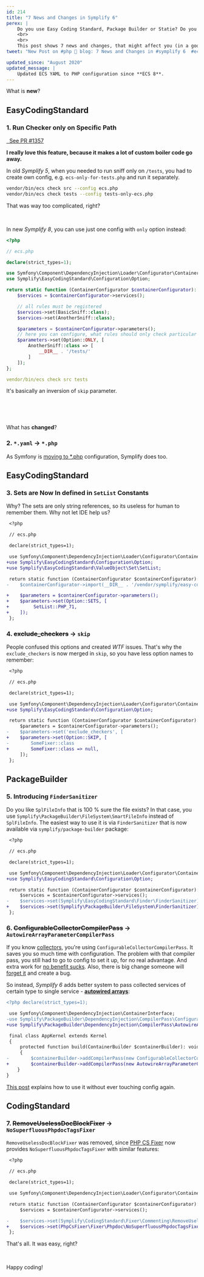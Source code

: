 ```yaml
---
id: 214
title: "7 News and Changes in Symplify 6"
perex: |
    Do you use Easy Coding Standard, Package Builder or Statie? Do you need to upgrade safely? **Do you want to benefit from new features?**
    <br>
    <br>
    This post shows 7 news and changes, that might affect you (in a good way).
tweet: "New Post on #php 🐘 blog: 7 News and Changes in #symplify 6  #ecs"

updated_since: "August 2020"
updated_message: |
    Updated ECS YAML to PHP configuration since **ECS 8**.
---
```


What is **new**?

## EasyCodingStandard

### 1. Run Checker only on Specific Path

<a href="https://github.com/symplify/symplify/pull/1537" class="btn btn-dark btn-sm pull-right mt-2 mb-2">
    <em class="fab fa-github fa-fw"></em>
    &nbsp;
    See PR #1357
</a>

**I really love this feature, because it makes a lot of custom boiler code go away.**

In old *Symplify 5*, when you needed to run sniff only on `/tests`, you had to create own config, e.g. `ecs-only-for-tests.php` and run it separately.

```bash
vendor/bin/ecs check src --config ecs.php
vendor/bin/ecs check tests --config tests-only-ecs.php
```

That was way too complicated, right?

<br>

In new *Symplify 8*, you can use just one config with `only` option instead:

```php
<?php

// ecs.php

declare(strict_types=1);

use Symfony\Component\DependencyInjection\Loader\Configurator\ContainerConfigurator;
use Symplify\EasyCodingStandard\Configuration\Option;

return static function (ContainerConfigurator $containerConfigurator): void {
    $services = $containerConfigurator->services();

    // all rules must be registered
    $services->set(BasicSniff::class);
    $services->set(AnotherSniff::class);

    $parameters = $containerConfigurator->parameters();
    // here you can configure, what rules should only check particular paths
    $parameters->set(Option::ONLY, [
        AnotherSniff::class => [
            __DIR__ . '/tests/'
        ]
    ]);
};
```

```yaml
vendor/bin/ecs check src tests
```

It's basically an inversion of `skip` parameter.

<br>
<br>
<br>

What has **changed**?

### 2. `*.yaml` → `*.php`

As Symfony is [moving to *.php](https://github.com/symfony/symfony/issues/37186) configuration, Symplify does too.

## EasyCodingStandard

### 3. Sets are Now In defined in `SetList` Constants

Why? The sets are only string references, so its useless for human to remember them. Why not let IDE help us?

```diff
 <?php

 // ecs.php

 declare(strict_types=1);

 use Symfony\Component\DependencyInjection\Loader\Configurator\ContainerConfigurator;
+use Symplify\EasyCodingStandard\Configuration\Option;
+use Symplify\EasyCodingStandard\ValueObject\Set\SetList;

 return static function (ContainerConfigurator $containerConfigurator): void {
-    $containerConfigurator->import(__DIR__ . '/vendor/symplify/easy-coding-standard/config/php71.php');

+    $parameters = $containerConfigurator->parameters();
+    $parameters->set(Option::SETS, [
+         SetList::PHP_71,
+    ]);
 };
```

### 4. ~~exclude_checkers~~ → `skip`

People confused this options and created *WTF* issues. That's why the `exclude_checkers` is now merged in `skip`, so you have less option names to remember:

```diff
 <?php

 // ecs.php

 declare(strict_types=1);

 use Symfony\Component\DependencyInjection\Loader\Configurator\ContainerConfigurator;
+use Symplify\EasyCodingStandard\Configuration\Option;

 return static function (ContainerConfigurator $containerConfigurator): void {
     $parameters = $containerConfigurator->parameters();
-    $parameters->set('exclude_checkers', [
+    $parameters->set(Option::SKIP, [
-        SomeFixer::class
+        SomeFixer::class => null,
     ]);
 };
```

## PackageBuilder

### 5. Introducing `FinderSanitizer`

Do you like `SplFileInfo` that is 100 % sure the file exists? In that case, you use `Symplify\PackageBuilder\FileSystem\SmartFileInfo` instead of `SplFileInfo`. The easiest way to use it is via `FinderSanitizer` that is now available via `symplify/package-builder` package:

```diff
 <?php

 // ecs.php

 declare(strict_types=1);

 use Symfony\Component\DependencyInjection\Loader\Configurator\ContainerConfigurator;
+use Symplify\EasyCodingStandard\Configuration\Option;

 return static function (ContainerConfigurator $containerConfigurator): void {
     $services = $containerConfigurator->services();
-    $services->set(Symplify\EasyCodingStandard\Finder\FinderSanitizer);
+    $services->set(Symplify\PackageBuilder\FileSystem\FinderSanitizer);
 };
```

### 6. ~~ConfigurableCollectorCompilerPass~~ → `AutowireArrayParameterCompilerPass`

If you know [collectors](/clusters/#collector-pattern-the-shortcut-hack-to-solid-code/), you're using `ConfigurableCollectorCompilerPass`. It saves you so much time with configuration. The problem with that compiler pass, you still had to go to config to set it up, for no real advantage. And extra work for [no benefit sucks](/blog/2019/02/14/why-config-coding-sucks/). Also, there is big change someone will [forget it](/blog/2018/08/27/why-and-how-to-avoid-the-memory-lock/) and create a bug.

So instead, *Symplify 6* adds better system to pass collected services of certain type to single service - **[autowired arrays](/blog/2018/11/12/will-autowired-arrays-finally-deprecate-tags-in-symfony-and-nette/)**:

```diff
<?php declare(strict_types=1);

 use Symfony\Component\DependencyInjection\ContainerInterface;
-use Symplify\PackageBuilder\DependencyInjection\CompilerPass\ConfigurableCollectorCompilerPass;
+use Symplify\PackageBuilder\DependencyInjection\CompilerPass\AutowireArrayParameterCompilerPass;

 final class AppKernel extends Kernel
 {
     protected function build(ContainerBuilder $containerBuilder): void
     {
-        $containerBuilder->addCompilerPass(new ConfigurableCollectorCompilerPass());
+        $containerBuilder->addCompilerPass(new AutowireArrayParameterCompilerPass());
    }
}
```

[This post](/blog/2018/11/12/will-autowired-arrays-finally-deprecate-tags-in-symfony-and-nette/) explains how to use it without ever touching config again.

## CodingStandard

### 7. ~~RemoveUselessDocBlockFixer~~ → `NoSuperfluousPhpdocTagsFixer`

`RemoveUselessDocBlockFixer` was removed, since [PHP CS Fixer](https://github.com/FriendsOfPHP/PHP-CS-Fixer) now provides `NoSuperfluousPhpdocTagsFixer` with similar features:

```diff
 <?php

 // ecs.php

 declare(strict_types=1);

 use Symfony\Component\DependencyInjection\Loader\Configurator\ContainerConfigurator;

 return static function (ContainerConfigurator $containerConfigurator): void {
     $services = $containerConfigurator->services();

-    $services->set(Symplify\CodingStandard\Fixer\Commenting\RemoveUselessDocBlockFixer::class);
+    $services->set(PhpCsFixer\Fixer\Phpdoc\NoSuperfluousPhpdocTagsFixer::class);
 };
```

That's all. It was easy, right?

<br>

Happy coding!
